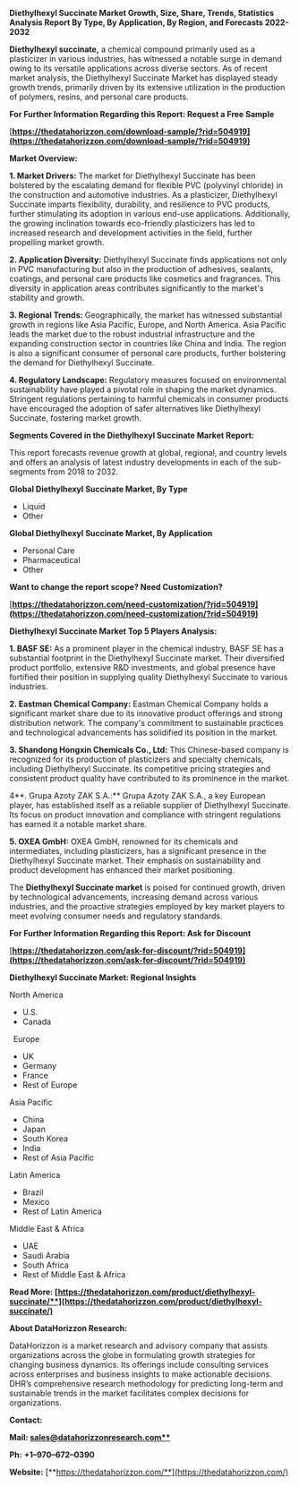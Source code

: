 ﻿**Diethylhexyl Succinate  Market Growth, Size, Share, Trends, Statistics Analysis Report By Type, By Application, By Region, and Forecasts 2022-2032**

**Diethylhexyl succinate,** a chemical compound primarily used as a plasticizer in various industries, has witnessed a notable surge in demand owing to its versatile applications across diverse sectors. As of recent market analysis, the Diethylhexyl Succinate Market has displayed steady growth trends, primarily driven by its extensive utilization in the production of polymers, resins, and personal care products.  

**For Further Information Regarding this Report: Request a Free Sample**	

[**https://thedatahorizzon.com/download-sample/?rid=504919](https://thedatahorizzon.com/download-sample/?rid=504919)** 

**Market Overview:**

**1. Market Drivers:** The market for Diethylhexyl Succinate has been bolstered by the escalating demand for flexible PVC (polyvinyl chloride) in the construction and automotive industries. As a plasticizer, Diethylhexyl Succinate imparts flexibility, durability, and resilience to PVC products, further stimulating its adoption in various end-use applications. Additionally, the growing inclination towards eco-friendly plasticizers has led to increased research and development activities in the field, further propelling market growth.

**2. Application Diversity:** Diethylhexyl Succinate finds applications not only in PVC manufacturing but also in the production of adhesives, sealants, coatings, and personal care products like cosmetics and fragrances. This diversity in application areas contributes significantly to the market's stability and growth.

**3. Regional Trends:** Geographically, the market has witnessed substantial growth in regions like Asia Pacific, Europe, and North America. Asia Pacific leads the market due to the robust industrial infrastructure and the expanding construction sector in countries like China and India. The region is also a significant consumer of personal care products, further bolstering the demand for Diethylhexyl Succinate.

**4. Regulatory Landscape:** Regulatory measures focused on environmental sustainability have played a pivotal role in shaping the market dynamics. Stringent regulations pertaining to harmful chemicals in consumer products have encouraged the adoption of safer alternatives like Diethylhexyl Succinate, fostering market growth. 

**Segments Covered in the Diethylhexyl Succinate Market Report:** 

This report forecasts revenue growth at global, regional, and country levels and offers an analysis of latest industry developments in each of the sub-segments from 2018 to 2032.

**Global Diethylhexyl Succinate Market, By Type**

- Liquid
- Other

**Global Diethylhexyl Succinate Market, By Application**

- Personal Care
- Pharmaceutical
- Other

**Want to change the report scope? Need Customization?**

[**https://thedatahorizzon.com/need-customization/?rid=504919](https://thedatahorizzon.com/need-customization/?rid=504919)** 

**Diethylhexyl Succinate Market Top 5 Players Analysis:**

**1. BASF SE:** As a prominent player in the chemical industry, BASF SE has a substantial footprint in the Diethylhexyl Succinate market. Their diversified product portfolio, extensive R&D investments, and global presence have fortified their position in supplying quality Diethylhexyl Succinate to various industries.

**2. Eastman Chemical Company:** Eastman Chemical Company holds a significant market share due to its innovative product offerings and strong distribution network. The company's commitment to sustainable practices and technological advancements has solidified its position in the market.

**3. Shandong Hongxin Chemicals Co., Ltd:** This Chinese-based company is recognized for its production of plasticizers and specialty chemicals, including Diethylhexyl Succinate. Its competitive pricing strategies and consistent product quality have contributed to its prominence in the market.

4\**. Grupa Azoty ZAK S.A.:** Grupa Azoty ZAK S.A., a key European player, has established itself as a reliable supplier of Diethylhexyl Succinate. Its focus on product innovation and compliance with stringent regulations has earned it a notable market share.

**5. OXEA GmbH:** OXEA GmbH, renowned for its chemicals and intermediates, including plasticizers, has a significant presence in the Diethylhexyl Succinate market. Their emphasis on sustainability and product development has enhanced their market positioning.

The **Diethylhexyl Succinate market** is poised for continued growth, driven by technological advancements, increasing demand across various industries, and the proactive strategies employed by key market players to meet evolving consumer needs and regulatory standards.

**For Further Information Regarding this Report: Ask for Discount**	

[**https://thedatahorizzon.com/ask-for-discount/?rid=504919](https://thedatahorizzon.com/ask-for-discount/?rid=504919)** 

**Diethylhexyl Succinate Market: Regional Insights**

North America

- U.S.
- Canada

` `Europe

- UK
- Germany
- France
- Rest of Europe

Asia Pacific

- China
- Japan
- South Korea
- India
- Rest of Asia Pacific

Latin America

- Brazil
- Mexico
- Rest of Latin America

Middle East & Africa

- UAE
- Saudi Arabia
- South Africa
- Rest of Middle East & Africa

**Read More: [https://thedatahorizzon.com/product/diethylhexyl-succinate/**](https://thedatahorizzon.com/product/diethylhexyl-succinate/)** 

**About DataHorizzon Research:**

DataHorizzon is a market research and advisory company that assists organizations across the globe in formulating growth strategies for changing business dynamics. Its offerings include consulting services across enterprises and business insights to make actionable decisions. DHR’s comprehensive research methodology for predicting long-term and sustainable trends in the market facilitates complex decisions for organizations.

**Contact:**

**Mail: [sales@datahorizzonresearch.com**](mailto:sales@datahorizzonresearch.com)**

**Ph:** **+1–970–672–0390**

**Website:** [**https://thedatahorizzon.com/**](https://thedatahorizzon.com/)

